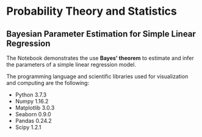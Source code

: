 # Probability Theory and Statistics

## Bayesian Parameter Estimation for Simple Linear Regression 

The Notebook demonstrates the use **Bayes' theorem** to estimate and infer the parameters of a simple linear regression model.

The programming language and scientific libraries used for visualization and computing are the following:

- Python 3.7.3
- Numpy 1.16.2
- Matplotlib 3.0.3
- Seaborn 0.9.0
- Pandas 0.24.2
- Scipy 1.2.1

